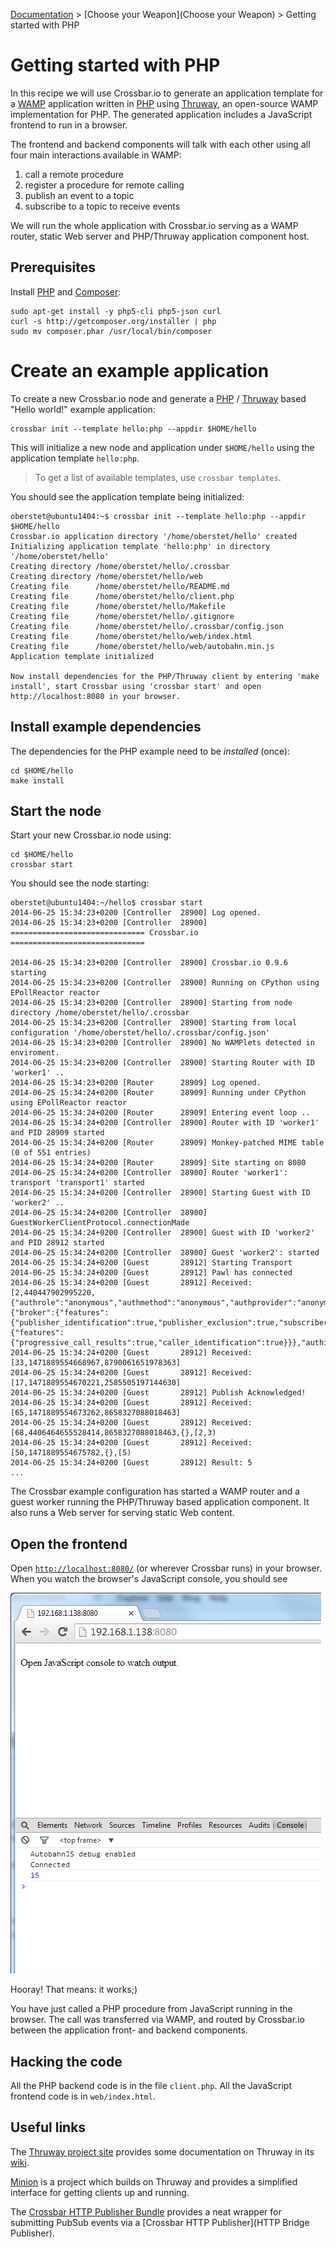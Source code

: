 [Documentation](.) > [Choose your Weapon](Choose your Weapon) > Getting started with PHP

# Getting started with PHP

In this recipe we will use Crossbar.io to generate an application template for a [WAMP](http://wamp.ws/) application written in [PHP](http://php.net/) using [Thruway](https://github.com/voryx/Thruway), an open-source WAMP implementation for PHP. The generated application includes a JavaScript frontend to run in a browser.

The frontend and backend components will talk with each other using all four main interactions available in WAMP:

1. call a remote procedure
2. register a procedure for remote calling
3. publish an event to a topic
4. subscribe to a topic to receive events

We will run the whole application with Crossbar.io serving as a WAMP router, static Web server and PHP/Thruway application component host.

## Prerequisites

Install [PHP](http://www.php.net/) and [Composer](https://getcomposer.org/):

    sudo apt-get install -y php5-cli php5-json curl
    curl -s http://getcomposer.org/installer | php
    sudo mv composer.phar /usr/local/bin/composer

# Create an example application

To create a new Crossbar.io node and generate a [PHP](http://www.php.net/) / [Thruway](https://github.com/voryx/Thruway) based "Hello world!" example application:

    crossbar init --template hello:php --appdir $HOME/hello

This will initialize a new node and application under `$HOME/hello` using the application template `hello:php`.

> To get a list of available templates, use `crossbar templates`.

You should see the application template being initialized:

```console
oberstet@ubuntu1404:~$ crossbar init --template hello:php --appdir $HOME/hello
Crossbar.io application directory '/home/oberstet/hello' created
Initializing application template 'hello:php' in directory '/home/oberstet/hello'
Creating directory /home/oberstet/hello/.crossbar
Creating directory /home/oberstet/hello/web
Creating file      /home/oberstet/hello/README.md
Creating file      /home/oberstet/hello/client.php
Creating file      /home/oberstet/hello/Makefile
Creating file      /home/oberstet/hello/.gitignore
Creating file      /home/oberstet/hello/.crossbar/config.json
Creating file      /home/oberstet/hello/web/index.html
Creating file      /home/oberstet/hello/web/autobahn.min.js
Application template initialized

Now install dependencies for the PHP/Thruway client by entering 'make install', start Crossbar using 'crossbar start' and open http://localhost:8080 in your browser.
```

## Install example dependencies

The dependencies for the PHP example need to be *installed* (once):

    cd $HOME/hello
    make install

## Start the node

Start your new Crossbar.io node using:

    cd $HOME/hello
    crossbar start

You should see the node starting:

```console
oberstet@ubuntu1404:~/hello$ crossbar start
2014-06-25 15:34:23+0200 [Controller  28900] Log opened.
2014-06-25 15:34:23+0200 [Controller  28900] ============================== Crossbar.io ==============================

2014-06-25 15:34:23+0200 [Controller  28900] Crossbar.io 0.9.6 starting
2014-06-25 15:34:23+0200 [Controller  28900] Running on CPython using EPollReactor reactor
2014-06-25 15:34:23+0200 [Controller  28900] Starting from node directory /home/oberstet/hello/.crossbar
2014-06-25 15:34:23+0200 [Controller  28900] Starting from local configuration '/home/oberstet/hello/.crossbar/config.json'
2014-06-25 15:34:23+0200 [Controller  28900] No WAMPlets detected in enviroment.
2014-06-25 15:34:23+0200 [Controller  28900] Starting Router with ID 'worker1' ..
2014-06-25 15:34:23+0200 [Router      28909] Log opened.
2014-06-25 15:34:24+0200 [Router      28909] Running under CPython using EPollReactor reactor
2014-06-25 15:34:24+0200 [Router      28909] Entering event loop ..
2014-06-25 15:34:24+0200 [Controller  28900] Router with ID 'worker1' and PID 28909 started
2014-06-25 15:34:24+0200 [Router      28909] Monkey-patched MIME table (0 of 551 entries)
2014-06-25 15:34:24+0200 [Router      28909] Site starting on 8080
2014-06-25 15:34:24+0200 [Controller  28900] Router 'worker1': transport 'transport1' started
2014-06-25 15:34:24+0200 [Controller  28900] Starting Guest with ID 'worker2' ..
2014-06-25 15:34:24+0200 [Controller  28900] GuestWorkerClientProtocol.connectionMade
2014-06-25 15:34:24+0200 [Controller  28900] Guest with ID 'worker2' and PID 28912 started
2014-06-25 15:34:24+0200 [Controller  28900] Guest 'worker2': started
2014-06-25 15:34:24+0200 [Guest       28912] Starting Transport
2014-06-25 15:34:24+0200 [Guest       28912] Pawl has connected
2014-06-25 15:34:24+0200 [Guest       28912] Received: [2,440447902995220,{"authrole":"anonymous","authmethod":"anonymous","authprovider":"anonymous","roles":{"broker":{"features":{"publisher_identification":true,"publisher_exclusion":true,"subscriber_blackwhite_listing":true}},"dealer":{"features":{"progressive_call_results":true,"caller_identification":true}}},"authid":"anonymous"}]
2014-06-25 15:34:24+0200 [Guest       28912] Received: [33,1471889554668967,8790061651978363]
2014-06-25 15:34:24+0200 [Guest       28912] Received: [17,1471889554670221,2585505197144630]
2014-06-25 15:34:24+0200 [Guest       28912] Publish Acknowledged!
2014-06-25 15:34:24+0200 [Guest       28912] Received: [65,1471889554673262,8658327088018463]
2014-06-25 15:34:24+0200 [Guest       28912] Received: [68,4406464655528414,8658327088018463,{},[2,3)
2014-06-25 15:34:24+0200 [Guest       28912] Received: [50,1471889554675782,{},[5)
2014-06-25 15:34:24+0200 [Guest       28912] Result: 5
...
```

The Crossbar example configuration has started a WAMP router and a guest worker running the PHP/Thruway based application component. It also runs a Web server for serving static Web content.


## Open the frontend

Open [`http://localhost:8080/`](http://localhost:8080/) (or wherever Crossbar runs) in your browser. When you watch the browser's JavaScript console, you should see

![Hello from PHP](/static/img/docs/shots/hello_php.png)

Hooray! That means: it works;)

You have just called a PHP procedure from JavaScript running in the browser. The call was transferred via WAMP, and routed by Crossbar.io between the application front- and backend components.

## Hacking the code

All the PHP backend code is in the file `client.php`. All the JavaScript frontend code is in `web/index.html`.

## Useful links

The [Thruway project site](https://github.com/voryx/Thruway) provides some documentation on Thruway in its [wiki](https://github.com/voryx/Thruway/wiki).

[Minion](https://github.com/Vinelab/minion) is a project which builds on Thruway and provides a simplified interface for getting clients up and running.

The [Crossbar HTTP Publisher Bundle](https://github.com/facile-it/crossbar-http-publisher-bundle) provides a neat wrapper for submitting PubSub events via a [Crossbar HTTP Publisher](HTTP Bridge Publisher).